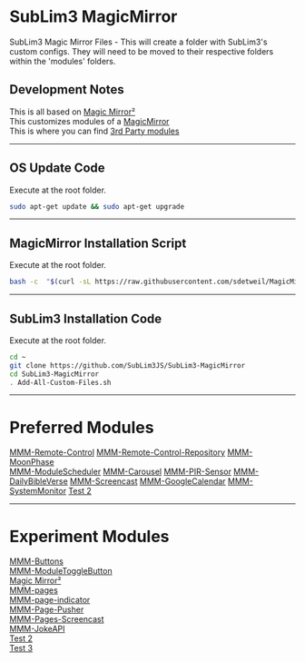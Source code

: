 # SubLim3 MagicMirror
SubLim3 Magic Mirror Files - This will create a folder with SubLim3's custom configs. They will need to be moved to their respective folders within the 'modules' folders.

## Development Notes
This is all based on <a href="https://magicmirror.builders/">Magic Mirror²</a>  
This customizes modules of a <a href="https://github.com/MichMich/MagicMirror">MagicMirror</a>  
This is where you can find <a href="https://github.com/MagicMirrorOrg/MagicMirror/wiki/3rd-party-modules">3rd Party modules</a>
_____________________________________________________________________________________________________________________________________________________________________

## OS Update Code
Execute at the root folder.
```bash
sudo apt-get update && sudo apt-get upgrade
```
_____________________________________________________________________________________________________________________________________________________________________

## MagicMirror Installation Script
Execute at the root folder.
```bash
bash -c  "$(curl -sL https://raw.githubusercontent.com/sdetweil/MagicMirror_scripts/master/raspberry.sh)"
```
_____________________________________________________________________________________________________________________________________________________________________

## SubLim3 Installation Code
Execute at the root folder.
```bash
cd ~
git clone https://github.com/SubLim3JS/SubLim3-MagicMirror
cd SubLim3-MagicMirror
. Add-All-Custom-Files.sh
```
_____________________________________________________________________________________________________________________________________________________________________

# Preferred Modules

<a href="https://github.com/Jopyth/MMM-Remote-Control">MMM-Remote-Control</a>
<a href="https://github.com/MMRIZE/MMM-Remote-Control-Repository">MMM-Remote-Control-Repository</a>
<a href="https://github.com/NolanKingdon/MMM-MoonPhase">MMM-MoonPhase</a>  
<a href="https://github.com/ianperrin/MMM-ModuleScheduler">MMM-ModuleScheduler</a>
<a href="https://github.com/shbatm/MMM-Carousel">MMM-Carousel</a>
<a href="https://github.com/MarcLandis/MMM-PIR-Sensor">MMM-PIR-Sensor</a>
<a href="https://github.com/arthurgarzajr/MMM-DailyBibleVerse">MMM-DailyBibleVerse</a>
<a href="https://github.com/kevinatown/MMM-Screencast">MMM-Screencast</a>
<a href="https://github.com/randomBrainstormer/MMM-GoogleCalendar">MMM-GoogleCalendar</a>
<a href="https://github.com/btastic/MMM-SystemMonitor">MMM-SystemMonitor</a>
<a href="https://magicmirror.builders/">Test 2</a>

_____________________________________________________________________________________________________________________________________________________________________

# Experiment Modules

<a href="https://github.com/MarcLandis/MMM-Buttons">MMM-Buttons</a>  
<a href="https://github.com/balassy/MMM-ModuleToggleButton">MMM-ModuleToggleButton</a>  
<a href="https://github.com/BenRoe/MMM-SystemStats">Magic Mirror²</a>  
<a href="https://github.com/sdetweil/MMM-pages">MMM-pages</a>  
<a href="https://github.com/edward-shen/MMM-page-indicator">MMM-page-indicator</a>  
<a href="https://github.com/zerosamski/MMM-Page-Pusher">MMM-Page-Pusher</a>  
<a href="https://github.com/jboucly/MMM-Pages-Screencast">MMM-Pages-Screencast</a>  
<a href="https://github.com/Kreshnik/MMM-JokeAPI">MMM-JokeAPI</a>  
<a href="https://magicmirror.builders/">Test 2</a>  
<a href="https://magicmirror.builders/">Test 3</a>  
